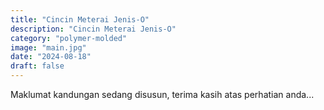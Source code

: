 ```yaml
---
title: "Cincin Meterai Jenis-O"
description: "Cincin Meterai Jenis-O"
category: "polymer-molded"
image: "main.jpg"
date: "2024-08-18"
draft: false
---
```


Maklumat kandungan sedang disusun, terima kasih atas perhatian anda...